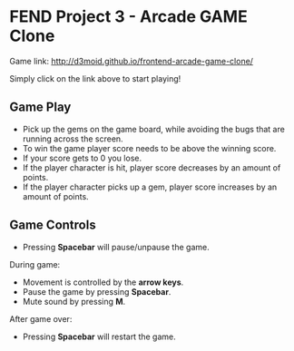 FEND Project 3 - Arcade GAME Clone
===============================

Game link: http://d3moid.github.io/frontend-arcade-game-clone/

Simply click on the link above to start playing!

Game Play
---
- Pick up the gems on the game board, while avoiding the bugs that are running across the screen.
- To win the game player score needs to be above the winning score.
- If your score gets to 0 you lose.
- If the player character is hit, player score decreases by an amount of points.
- If the player character picks up a gem, player score increases by an amount of points.

Game Controls
---
- Pressing **Spacebar** will pause/unpause the game. 

During game:
- Movement is controlled by the **arrow keys**. 
- Pause the game by pressing **Spacebar**.
- Mute sound by pressing **M**.

After game over:
- Pressing **Spacebar** will restart the game.
